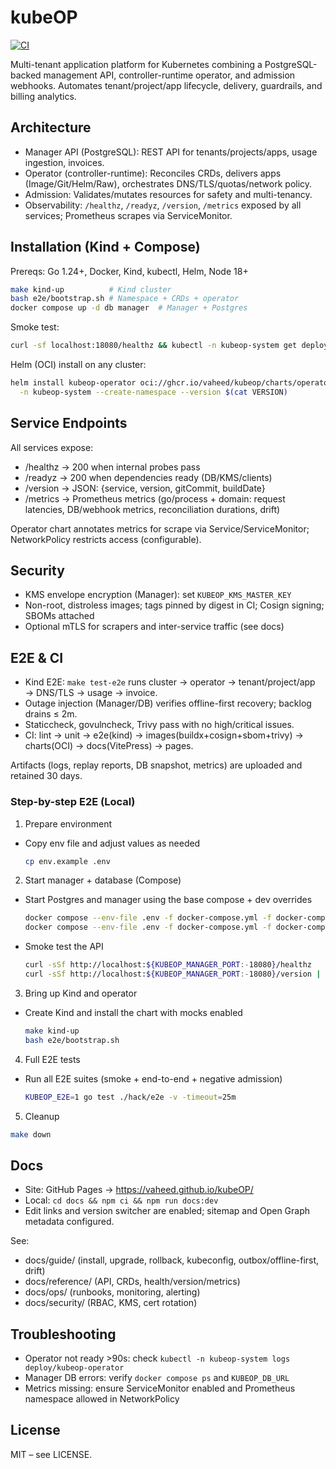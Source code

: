 # kubeOP

[![CI](https://github.com/vaheed/kubeOP/actions/workflows/ci.yaml/badge.svg)](.github/workflows/ci.yaml)

Multi-tenant application platform for Kubernetes combining a PostgreSQL-backed management API, controller-runtime operator, and admission webhooks. Automates tenant/project/app lifecycle, delivery, guardrails, and billing analytics.

## Architecture

- Manager API (PostgreSQL): REST API for tenants/projects/apps, usage ingestion, invoices.
- Operator (controller-runtime): Reconciles CRDs, delivers apps (Image/Git/Helm/Raw), orchestrates DNS/TLS/quotas/network policy.
- Admission: Validates/mutates resources for safety and multi-tenancy.
- Observability: `/healthz`, `/readyz`, `/version`, `/metrics` exposed by all services; Prometheus scrapes via ServiceMonitor.

## Installation (Kind + Compose)

Prereqs: Go 1.24+, Docker, Kind, kubectl, Helm, Node 18+

```bash
make kind-up          # Kind cluster
bash e2e/bootstrap.sh # Namespace + CRDs + operator
docker compose up -d db manager  # Manager + Postgres
```

Smoke test:

```bash
curl -sf localhost:18080/healthz && kubectl -n kubeop-system get deploy/kubeop-operator
```

Helm (OCI) install on any cluster:

```bash
helm install kubeop-operator oci://ghcr.io/vaheed/kubeop/charts/operator \
  -n kubeop-system --create-namespace --version $(cat VERSION)
```

## Service Endpoints

All services expose:

- /healthz → 200 when internal probes pass
- /readyz → 200 when dependencies ready (DB/KMS/clients)
- /version → JSON: {service, version, gitCommit, buildDate}
- /metrics → Prometheus metrics (go/process + domain: request latencies, DB/webhook metrics, reconciliation durations, drift)

Operator chart annotates metrics for scrape via Service/ServiceMonitor; NetworkPolicy restricts access (configurable).

## Security

- KMS envelope encryption (Manager): set `KUBEOP_KMS_MASTER_KEY`
- Non-root, distroless images; tags pinned by digest in CI; Cosign signing; SBOMs attached
- Optional mTLS for scrapers and inter-service traffic (see docs)

## E2E & CI

- Kind E2E: `make test-e2e` runs cluster → operator → tenant/project/app → DNS/TLS → usage → invoice.
- Outage injection (Manager/DB) verifies offline-first recovery; backlog drains ≤ 2m.
- Staticcheck, govulncheck, Trivy pass with no high/critical issues.
- CI: lint → unit → e2e(kind) → images(buildx+cosign+sbom+trivy) → charts(OCI) → docs(VitePress) → pages.

Artifacts (logs, replay reports, DB snapshot, metrics) are uploaded and retained 30 days.

### Step-by-step E2E (Local)

1) Prepare environment

- Copy env file and adjust values as needed
  ```bash
  cp env.example .env
  ```

2) Start manager + database (Compose)

- Start Postgres and manager using the base compose + dev overrides
  ```bash
  docker compose --env-file .env -f docker-compose.yml -f docker-compose.dev.yml up -d db
  docker compose --env-file .env -f docker-compose.yml -f docker-compose.dev.yml up -d manager
  ```

- Smoke test the API
  ```bash
  curl -sSf http://localhost:${KUBEOP_MANAGER_PORT:-18080}/healthz
  curl -sSf http://localhost:${KUBEOP_MANAGER_PORT:-18080}/version | jq
  ```

3) Bring up Kind and operator

- Create Kind and install the chart with mocks enabled
  ```bash
  make kind-up
  bash e2e/bootstrap.sh
  ```

4) Full E2E tests

- Run all E2E suites (smoke + end-to-end + negative admission)
  ```bash
  KUBEOP_E2E=1 go test ./hack/e2e -v -timeout=25m
  ```

5) Cleanup

  ```bash
  make down
  ```

## Docs

- Site: GitHub Pages → https://vaheed.github.io/kubeOP/
- Local: `cd docs && npm ci && npm run docs:dev`
- Edit links and version switcher are enabled; sitemap and Open Graph metadata configured.

See:

- docs/guide/ (install, upgrade, rollback, kubeconfig, outbox/offline-first, drift)
- docs/reference/ (API, CRDs, health/version/metrics)
- docs/ops/ (runbooks, monitoring, alerting)
- docs/security/ (RBAC, KMS, cert rotation)

## Troubleshooting

- Operator not ready >90s: check `kubectl -n kubeop-system logs deploy/kubeop-operator`
- Manager DB errors: verify `docker compose ps` and `KUBEOP_DB_URL`
- Metrics missing: ensure ServiceMonitor enabled and Prometheus namespace allowed in NetworkPolicy

## License

MIT – see LICENSE.
